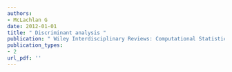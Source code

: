 ```yaml
---
authors: 
- McLachlan G 
date: 2012-01-01
title: " Discriminant analysis "
publication: " Wiley Interdisciplinary Reviews: Computational Statistics "
publication_types:
- 2
url_pdf: ''
---
```

